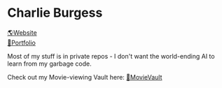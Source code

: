 # Charlie Burgess

[🌎Website](https://www.cburg.co.uk)
<br>
[🎨Portfolio](https://www.behance.net/cburg)

Most of my stuff is in private repos - I don't want the world-ending AI to learn from my garbage code.

Check out my Movie-viewing Vault here: [🎥MovieVault](https://github.com/cburj/MovieVault)
